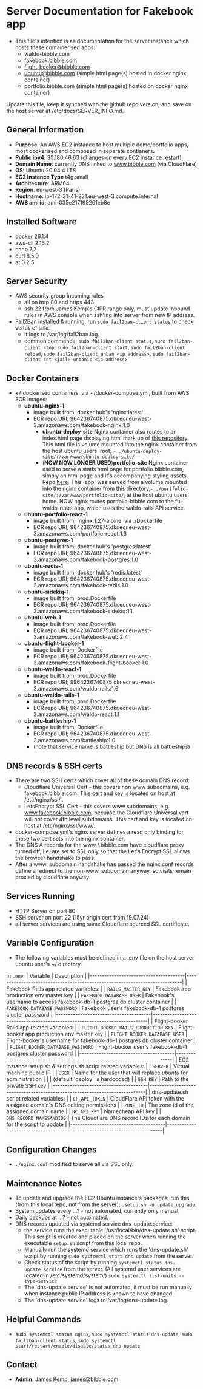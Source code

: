 # Server Documentation for Fakebook app
- This file's intention is as documentation for the server instance which hosts these containerised apps:
  - waldo-bibble.com
  - fakebook.bibble.com
  - flight-booker@bibble.com
  - ubuntu@bibble.com (simple html page(s) hosted in docker nginx container)
  - portfolio.bibble.com (simple html page(s) hosted on docker nginx container)
  
Update this file, keep it synched with the github repo version, and save on the host server at /etc/docs/SERVER_INFO.md.

## General Information
- **Purpose**: An AWS EC2 instance to host multiple demo/portfolio apps, most dockerised and composed in separate contianers.
- **Public ipv4**: 35.180.46.63 (changes on every EC2 instance restart)
- **Domain Name**: currently DNS linked to www.bibble.com (via CloudFlare)
- **OS**: Ubuntu 20.04.4 LTS
- **EC2 Instance Type** t4g.small
- **Architecture**: ARM64
- **Region**: eu-west-3 (Paris)
- **Hostname**: ip-172-31-41-231.eu-west-3.compute.internal
- **AWS ami id**: ami-035e217195261eb8e

## Installed Software
- docker 26.1.4
- aws-cli 2.16.2
- nano 7.2
- curl 8.5.0
- at 3.2.5

## Server Security
- AWS security group incoming rules
  - all on http 80 and https 443
  - ssh 22 from James Kemp's CIPR range only, must update inbound rules in AWS console when ssh'ing into server from new IP address.
- Fail2Ban installed & running, run `sudo fail2ban-client status` to check status of jails.
  - it logs to /var/log/fail2ban.log.
  - common commands; `sudo fail2ban-client status`, `sudo fail2ban-client stop`, `sudo fail2ban-client start`,
    `sudo fail2ban-client reload`, `sudo fail2ban-client unban <ip address>`, `sudo fail2ban-client set <jail> unbanip <ip address>`

## Docker Containers
- x7 dockerised containers, via ~/docker-compose.yml, built from AWS ECR images:
  - **ubuntu-nginx-1**
    - image built from; docker hub's 'nginx:latest'
    - ECR repo URI; 964236740875.dkr.ecr.eu-west-3.amazonaws.com/fakebook-nginx:1.0
      - **ubuntu-deploy-site** Nginx container also routes to an index.html page displaying html mark up of
        [this repository](https://github.com/jbk2/ubuntu-setup-deploy). This html file is volume mounted
        into the nginx container from the host ubuntu users' root; `- ./ubuntu-deploy-site/:/var/www/ubuntu-deploy-site/`
      - (**NOW NOW LONGER USED**)**portfolio-site** Nginx container used to serve a statis html page for portfolio.bibble.com, simply an html page
        and it's accompanying styling assets. Repo [here](https://github.com/jbk2/portfolio). This 'app' was served from
        a volume mounted into the nginx container from this directory,`- ./portfolio-site/:/var/www/portfolio-site/`,
        at the host ubuntu users' home. NOW nginx routes portfolio-bibble.com to the full waldo-react app, which uses the waldo-rails API service.
  - **ubuntu-portfolio-react-1**
    - image built from; 'nginx:1.27-alpine' via ./Dockerfile
    - ECR repo URI; 964236740875.dkr.ecr.eu-west-3.amazonaws.com/portfolio-react:1.3
  - **ubuntu-postgres-1**
    - image built from; docker hub's 'postgres:latest'
    - ECR repo URI; 964236740875.dkr.ecr.eu-west-3.amazonaws.com/fakebook-postgres:1.0
  - **ubuntu-redis-1**
    - image built from; docker hub's 'redis:latest'
    - ECR repo URI; 964236740875.dkr.ecr.eu-west-3.amazonaws.com/fakebook-redis:1.0
  - **ubuntu-sidekiq-1**
    - image built from; prod.Dockerfile
    - ECR repo URI; 964236740875.dkr.ecr.eu-west-3.amazonaws.com/fakebook-sidekiq:1.1
  - **ubuntu-web-1**
    - image built from; prod.Dockerfile
    - ECR repo URI; 964236740875.dkr.ecr.eu-west-3.amazonaws.com/fakebook-web:2.4
  - **ubuntu-flight-booker-1**
    - image built from; Dockerfile
    - ECR repo URI; 964236740875.dkr.ecr.eu-west-3.amazonaws.com/fakebook-flight-booker:1.0
  - **ubuntu-waldo-react-1**
    - image built from; prod.Dockerfile
    - ECR repo URI; 9964236740875.dkr.ecr.eu-west-3.amazonaws.com/waldo-rails:1.6
  - **ubuntu-waldo-rails-1**
    - image built from; prod.Dockerfile
    - ECR repo URI; 964236740875.dkr.ecr.eu-west-3.amazonaws.com/waldo-react:1.1
  - **ubuntu-battleship-1**
    - image built from; Dockerfile 
    - ECR repo URI; 964236740875.dkr.ecr.eu-west-3.amazonaws.com/battleship:1.0
    - (note that service name is battleship but DNS is all battleships)

## DNS records & SSH certs
- There are two SSH certs which cover all of these domain DNS record:
  - Cloudflare Universal Cert - this covers non www subdomains, e.g. fakebook.bibble.com.
    This cert and key is located on host at /etc/nginx/ssl/..
  - LetsEncrypt SSL Cert - this covers www subdomains, e.g. www.fakebook.bibble.com, becuase the 
    Cloudflare Universal vert will not cover 4th level subdomains.
    This cert and key is located on host at /etc/nginx/ssl/www/..
- docker-compose.yml's nginx server defines a read only binding for these two cert sets into the nginx container.
- The DNS A records for the www.*.bibble.com have cloudflare proxy turned off, i.e. are set
  to SSL only so that the Let's Encrypt SSL allows the browser handshake to pass.
- After a www. subdomain handshake has passed the nginx.conf records define a redirect to the
  non-www. subdomain anyway, so visits remain proxied by cloudflare anyway.


## Services Running
- HTTP Server on port 80
- SSH server on port 22 (15yr origin cert from 19.07.24)
- all server services are using same Cloudflare sourced SSL certificate.

## Variable Configuration
- The following variables must be defined in a .env file on the host server
  ubuntu user's ~/ directory.

In `.env`:
| Variable                              | Description                                                                |
|---------------------------------------|----------------------------------------------------------------------------|
| Fakebook Rails app related variables:                                                                         |
| `RAILS_MASTER_KEY`                    | Fakebook app production env master key                                     |
| `FAKEBOOK_DATABASE_USER`              | Fakebook's username to access fakebook-db-1 postgres db cluster container  |
| `FAKEBOOK_DATABASE_PASSWORD`          | Fakebook user's fakebook-db-1 postgres cluster password                    |
|---------------------------------------|----------------------------------------------------------------------------|
| Flight-booker Rails app related variables:                                                                         |
| `FLIGHT_BOOKER_RAILS_PRODUCTION_KEY`  | Flight-booker app production env master key                                |
| `FLIGHT_BOOKER_DATABASE_USER`         | Flight-booker's username for fakebook-db-1 postgres db cluster container   |
| `FLIGHT_BOOKER_DATABASE_PASSWORD`     | Flight-booker user's fakebook-db-1 postgres cluster password               |
|---------------------------------------|----------------------------------------------------------------------------|
| EC2 instance setup.sh & settings.sh script related variables:                                                      |
| `SERVER`                              | Virtual machine public IP                                                  |
| `USER`                                | Name for the user that will replace *ubuntu* for administration            |
|                                       | (default 'deploy' is hardcoded)                                            |
| `SSH_KEY`                             | Path to the private SSH key                                                |
|---------------------------------------|----------------------------------------------------------------------------|
| dns-update.sh script related variables:                                                                            |
| `CF_API_TOKEN`                        | CloudFlare API token with the assigned domain's DNS editing permissions    |
| `ZONE_ID`                             | The zone id of the assigned domain name                                    |
| `NC_API_KEY`                          | Namecheap API key                                                          |
| `DNS_RECORD_NAMESANDIDS`              | The Cloudflare DNS record IDs for each domain for the script to update     |
|---------------------------------------|----------------------------------------------------------------------------|

## Configuration Changes
- `./nginx.conf` modified to serve all via SSL only.

## Maintenance Notes
- To update and upgrade the EC2 Ubuntu instance's packages, run this (from this local repo, not from the server);
  `.setup.sh -u update_upgrade`.
- System updates every ...? - not automated, currently only manual.
- Daily backups at ...? - not automated.
- DNS records updated via systemd service dns-update.service:
  - the service runs the executable '/usr/local/bin/dns-update.sh' script. This script is created and
    placed on the server when running the executable `setup.sh` script from this local repo.
  - Manually run the systemd service which runs the 'dns-update.sh' script by running
    `sudo systemctl start dns-update` from the server.
  - Check status of the script by running `systemctl status dns-update.service` from the server.
    (All systemd user services are located in /etc/systemd/system/) `sudo systemctl list-units --type=service`
  - The 'dns-update.service' is not automated, it must be run manually when instance public IP address
    is known to have changed.
  - The 'dns-update.service' logs to /var/log/dns-update.log.

## Helpful Commands
- `sudo systemctl status nginx`, `sudo systemctl status dns-update`, `sudo fail2ban-client status`,
  `sudo systemctl start/restart/enable/disable/status dns-update`

## Contact
- **Admin**: James Kemp, james@bibble.com

